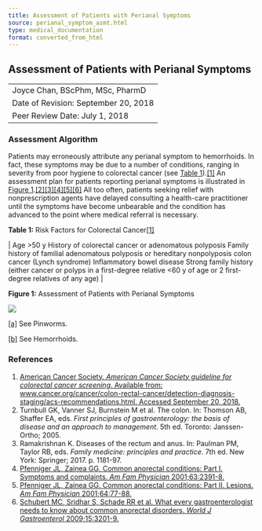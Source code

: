 ```yaml
---
title: Assessment of Patients with Perianal Symptoms
source: perianal_symptom_asmt.html
type: medical_documentation
format: converted_from_html
---
```


## Assessment of Patients with Perianal Symptoms

|  |
| --- |
| Joyce Chan, BScPhm, MSc, PharmD |
| Date of Revision: September 20, 2018 |
| Peer Review Date: July 1, 2018 |

### Assessment Algorithm

Patients may erroneously attribute any perianal symptom to hemorrhoids. In fact, these symptoms may be due to a number of conditions, ranging in severity from poor hygiene to colorectal cancer (see [Table 1](#psc1037n00003)).​[[1]](#psc1037n1006) An assessment plan for patients reporting perianal symptoms is illustrated in [Figure 1](#psc1037n00002).​[[2]](#psc1037n1001)​[[3]](#psc1037n1002)​[[4]](#psc1037n1003)​[[5]](#psc1037n1004)​[[6]](#psc1037n1005) All too often, patients seeking relief with nonprescription agents have delayed consulting a health-care practitioner until the symptoms have become unbearable and the condition has advanced to the point where medical referral is necessary.

**Table 1:** Risk Factors for Colorectal Cancer​[[1]](#psc1037n1006)

| Age >50 y History of colorectal cancer or adenomatous polyposis Family history of familial adenomatous polyposis or hereditary nonpolyposis colon cancer (Lynch syndrome) Inflammatory bowel disease Strong family history (either cancer or polyps in a first-degree relative <60 y of age or 2 first-degree relatives of any age) |

**Figure 1:** Assessment of Patients with Perianal Symptoms

![](images/perianalsymptomassessmentpsc_asspatpersym.gif)

[[a]](#fnsrc_figfnad493566e180) See Pinworms.

[[b]](#fnsrc_figfnbd493566e187) See Hemorrhoids.

### References

1. [American Cancer Society. *American Cancer Society guideline for colorectal cancer screening*. Available from: www.cancer.org/cancer/colon-rectal-cancer/detection-diagnosis-staging/acs-recommendations.html. Accessed September 20, 2018.](https://www.cancer.org/cancer/colon-rectal-cancer/detection-diagnosis-staging/acs-recommendations.html)
2. Turnbull GK, Vanner SJ, Burnstein M et al. The colon. In: Thomson AB, Shaffer EA, eds. *First principles of gastroenterology: the basis of disease and an approach to management*. 5​th ed. Toronto: Janssen-Ortho; 2005.
3. Ramakrishnan K. Diseases of the rectum and anus. In: Paulman PM, Taylor RB, eds. *Family medicine: principles and practice*. 7​th ed. New York: Springer; 2017. p. 1181-97.
4. [Pfenniger JL, Zainea GG. Common anorectal conditions: Part I. Symptoms and complaints. *Am Fam Physician* 2001;63:2391-8.](http://www.ncbi.nlm.nih.gov/pubmed/11430454)
5. [Pfenniger JL, Zainea GG. Common anorectal conditions: Part II. Lesions. *Am Fam Physician* 2001;64:77-88.](http://www.ncbi.nlm.nih.gov/pubmed/11456437)
6. [Schubert MC, Sridhar S, Schade RR et al. What every gastroenterologist needs to know about common anorectal disorders. *World J Gastroenterol* 2009;15:3201-9.](http://www.ncbi.nlm.nih.gov/pubmed/19598294)